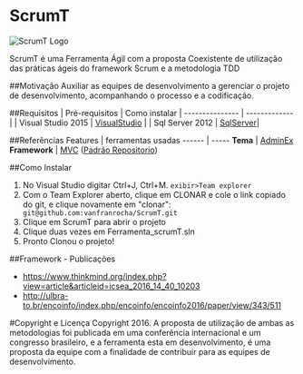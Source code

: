# ScrumT

![ScrumT Logo](http://oi63.tinypic.com/2u76squ.jpg "ScrumT")

ScrumT é uma Ferramenta Ágil com a proposta Coexistente de utilização das práticas ágeis do framework Scrum e a metodologia TDD

##Motivação
Auxiliar as equipes de desenvolvimento a gerenciar o projeto de desenvolvimento, acompanhando o processo e a codificação.

##Requisitos
| Pré-requisitos  | Como instalar
| --------------- | ------------- |
| Visual Studio 2015   | [VisualStudio](https://www.visualstudio.com/pt-br/downloads/) |
| Sql Server 2012        | [SqlServer](https://www.microsoft.com/pt-br/download/details.aspx?id=29062)|

##Referências
 Features    | ferramentas usadas
 ------ | -----
**Tema** | [AdminEx](http://adminex.themebucket.net/)
**Framework** | [MVC](https://www.asp.net/mvc) ([Padrão Repositorio](http://www.macoratti.net/14/12/ef6_dalrp3.htm))

##Como Instalar
1. No Visual Studio digitar Ctrl+J, Ctrl+M. `exibir>Team explorer`
2. Com o Team Explorer aberto, clique em CLONAR e cole o link copiado do git, e clique novamente em "clonar":` git@github.com:vanfranrocha/ScrumT.git`
3. Clique em ScrumT para abrir o projeto
4. Clique duas vezes em Ferramenta_scrumT.sln
5. Pronto Clonou o projeto!

##Framework - Publicações
 - https://www.thinkmind.org/index.php?view=article&articleid=icsea_2016_14_40_10203
 - http://ulbra-to.br/encoinfo/index.php/encoinfo/encoinfo2016/paper/view/343/511

#Copyright e Licença
Copyright 2016.
A proposta de utilização de ambas as metodologias foi publicada em uma conferência internacional e um congresso brasileiro, e a ferramenta esta em desenvolvimento, é uma proposta da equipe com a finalidade de contribuir para as equipes de desenvolvimento.
